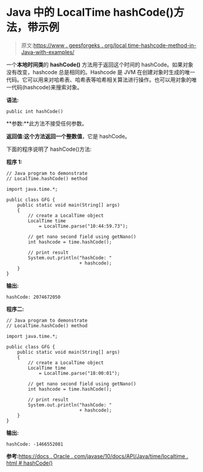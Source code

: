 # Java 中的 LocalTime hashCode()方法，带示例

> 原文:[https://www . geesforgeks . org/local time-hashcode-method-in-Java-with-examples/](https://www.geeksforgeeks.org/localtime-hashcode-method-in-java-with-examples/)

一个**本地时间类**的 **hashCode()** 方法用于返回这个时间的 hashCode。如果对象没有改变，hashcode 总是相同的。Hashcode 是 JVM 在创建对象时生成的唯一代码。它可以用来对哈希表、哈希表等哈希相关算法进行操作。也可以用对象的唯一代码(hashcode)来搜索对象。

**语法:**

```
public int hashCode()

```

**参数:**此方法不接受任何参数。

**返回值:**这个方法返回一个**整数值**，它是 hashCode。

下面的程序说明了 hashCode()方法:

**程序 1:**

```
// Java program to demonstrate
// LocalTime.hashCode() method

import java.time.*;

public class GFG {
    public static void main(String[] args)
    {
        // create a LocalTime object
        LocalTime time
            = LocalTime.parse("10:44:59.73");

        // get nano second field using getNano()
        int hashcode = time.hashCode();

        // print result
        System.out.println("hashCode: "
                           + hashcode);
    }
}
```

**输出:**

```
hashCode: 2074672050

```

**程序二:**

```
// Java program to demonstrate
// LocalTime.hashCode() method

import java.time.*;

public class GFG {
    public static void main(String[] args)
    {
        // create a LocalTime object
        LocalTime time
            = LocalTime.parse("18:00:01");

        // get nano second field using getNano()
        int hashcode = time.hashCode();

        // print result
        System.out.println("hashCode: "
                           + hashcode);
    }
}
```

**输出:**

```
hashCode: -1466552081

```

**参考:**[https://docs . Oracle . com/javase/10/docs/API/Java/time/localtime . html # hashCode()](https://docs.oracle.com/javase/10/docs/api/java/time/LocalTime.html#hashCode())